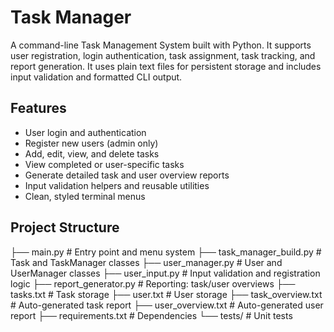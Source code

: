 # Task Manager

A command-line Task Management System built with Python. It supports user registration, login authentication, task assignment, task tracking, and report generation. It uses plain text files for persistent storage and includes input validation and formatted CLI output.

## Features

- User login and authentication
- Register new users (admin only)
- Add, edit, view, and delete tasks
- View completed or user-specific tasks
- Generate detailed task and user overview reports
- Input validation helpers and reusable utilities
- Clean, styled terminal menus

## Project Structure

├── main.py # Entry point and menu system
├── task_manager_build.py # Task and TaskManager classes
├── user_manager.py # User and UserManager classes
├── user_input.py # Input validation and registration logic
├── report_generator.py # Reporting: task/user overviews
├── tasks.txt # Task storage
├── user.txt # User storage
├── task_overview.txt # Auto-generated task report
├── user_overview.txt # Auto-generated user report
├── requirements.txt # Dependencies
└── tests/ # Unit tests 